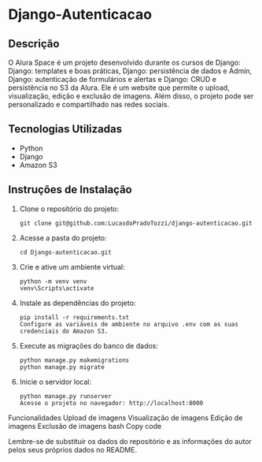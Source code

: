 # Django-Autenticacao


## Descrição

O Alura Space é um projeto desenvolvido durante os cursos de Django: Django: templates e boas práticas, Django: persistência de dados e Admin, Django: autenticação de formulários e alertas e Django: CRUD e persistência no S3 da Alura. Ele é um website que permite o upload, visualização, edição e exclusão de imagens. Além disso, o projeto pode ser personalizado e compartilhado nas redes sociais.

## Tecnologias Utilizadas

- Python
- Django
- Amazon S3

## Instruções de Instalação

1. Clone o repositório do projeto:

   ```shell
   git clone git@github.com:LucasdoPradoTozzi/django-autenticacao.git

2. Acesse a pasta do projeto:

   ```shell
   cd Django-autenticacao.git

3. Crie e ative um ambiente virtual:

   ```shell
   python -m venv venv
   venv\Scripts\activate

4. Instale as dependências do projeto:

   ```shell
   pip install -r requirements.txt
   Configure as variáveis de ambiente no arquivo .env com as suas credenciais do Amazon S3.

5. Execute as migrações do banco de dados:

   ```shell
   python manage.py makemigrations
   python manage.py migrate

6. Inicie o servidor local:

   ```shell
   python manage.py runserver
   Acesse o projeto no navegador: http://localhost:8000

Funcionalidades
Upload de imagens
Visualização de imagens
Edição de imagens
Exclusão de imagens
bash
Copy code

Lembre-se de substituir os dados do repositório e as informações do autor pelos seus próprios dados no README.
